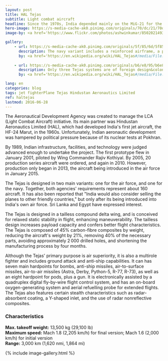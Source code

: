 ```yaml
---
layout: post
title: HAL Tejas
subtitle: Light combat aircraft
headline: Since the 1970s, India depended mainly on the MiG-21 for the defense of its airspace. To replace that ageing aircraft, and to increase India's domestic aviation capability, the LCA program was begun in 1984.
hero-image: https://s-media-cache-ak0.pinimg.com/originals/70/dc/21/70dc21ade483d81244bd9d2d3ec7325f.jpg
image-by: <a href='https://www.flickr.com/photos/ashwinkumar/8502021493/in/album-72157632844846824/' target='_new'>Tejas</a> by <a href='https://www.flickr.com/photos/ashwinkumar/' target='_new'>Ashwin Kumar</a> under <a href='https://creativecommons.org/licenses/by-sa/2.0/' target='_new'>Attribution-ShareAlike 2.0 Generic</a>

gallery:
    - url: https://s-media-cache-ak0.pinimg.com/originals/5f/85/6d/5f856dbe532d543d160929dc882fa2ca.jpg
      description: The navy variant includes a reinforced airframe, a powered nose wheel steering, leading edge vortex controllers, and a drooped nose for better vision. It is designed for ski-jump take-off from aircraft carriers.
      by: <a href='https://en.wikipedia.org/wiki/HAL_Tejas#/media/File:HAL_Tejas_NP-1_takes-off_from_the_Shore_Based_Test_Facility_at_INS_Hansa,_Goa.JPG' target='_new'>Naval LCA during flight testing</a> by the Indian Navy under <a href='http://creativecommons.org/licenses/by/2.5/in/deed.en' target='_new'>Attribution 2.5 India</a>
      
    - url: https://s-media-cache-ak0.pinimg.com/originals/b6/e8/95/b6e8954531431fad9e859300a7db45e3.jpg
      description: Only three Tejas systems are of foreign design&colon; the multi-function displays by Sextant (France) and Elbit (Israel), the helmet-mounted display and sight cueing system by Elbit (Israel), and the laser pod by Rafael (Israel).
      by: <a href='https://en.wikipedia.org/wiki/HAL_Tejas#/media/File:Hindustan_LCA_Tejas_Krivchikov_2007.jpg' target='_new'>HAL Tejas at Aero India 2007</a> by <a href='http://www.airliners.net/photo/Hindustan-Aeronautics-Limited/Hindustan-LCA-Tejas/1186470/L/' target='_new'>Sergey Krivchikov</a>

lang: en
categories: blog
tags: jet fighterPlane Tejas Hindustan Aeronautics Limited
ref: haltejas
lastmod: 2016-06-28
---
```

The Aeronautical Development Agency was created to manage the LCA (Light Combat Aircraft) initiative. Its main partner was Hindustan Aeronautics Limited (HAL), which had developed India's first jet aircraft, the HF-24 Marut, in the 1960s. Unfortunately, Indian aeronautic development was hampered by political pressure because of its nuclear tests at Pokhran.

By 1989, Indian infrastructure, facilities, and technology were judged advanced enough to undertake the project. The first prototype flew in January 2001, piloted by Wing Commander Rajiv Kothiyal. By 2005, 20 production series aircraft were ordered, and again in 2010. However, production only began in 2013, the aircraft being introduced in the air force in January 2015.

The Tejas is designed in two main variants: one for the air force, and one for the navy. Together, both agencies' requirements represent about 160 aircraft. It has also been reported that "India would also consider selling the planes to other friendly countries," but only after its being introduced into India's own air force. Sri Lanka and Egypt have expressed interest.

The Tejas is designed in a tailless compound delta wing, and is conceived for relaxed static stability in flight, enhancing maneuverability. The tailless design increases payload capacity and confers better flight characteristics. The Tejas is composed of 45% carbon-fibre composites by weight, reducing the aircraft's weight by 21%, removing 40% of the necessary parts, avoiding approximately 2&thinsp;000 drilled holes, and shortening the manufacturing process by four months.

Although the Tejas' primary purpose is air superiority, it is also a multirole fighter and includes ground attack and anti-ship capabilities. It can has seven main hardpoints for bombs, anti-ship missiles, air-to-surface missiles, air-to-air missiles (Astra, Derby, Python-5, R-77, R-73), as well as an eight hardpoint for pods, plus a gun. It is electronically assisted by a quadruplex digital fly-by-wire flight control system, and has an on-board oxygen-generating system and aerial refuelling probe for extended flights. The Tejas also features certain stealth characteristics such as radar-absorbent coating, a Y-shaped inlet, and the use of radar nonreflective composites.

<h3>Characteristics</h3>
<strong>Max. takeoff weight:</strong> 13,500 kg (29,100 lb)<br />
<strong>Maximum speed:</strong>  Mach 1.8 (2,205 km/h) for final version; Mach 1.6 (2,000 km/h) for initial version<br />
<strong>Range:</strong> 3,000 km (1,620 nmi, 1,864 mi)

{% include image-gallery.html %}